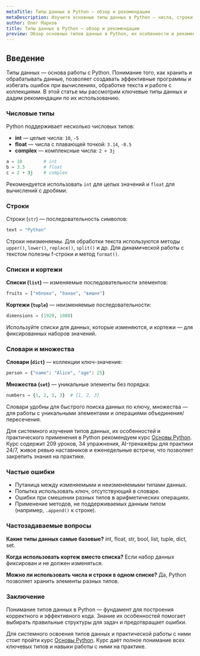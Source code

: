 ```yaml
---
metaTitle: Типы данных в Python — обзор и рекомендации
metaDescription: Изучите основные типы данных в Python — числа, строки, списки, словари, кортежи, множества и их особенности, а также рекомендации по использованию.
author: Олег Марков
title: Типы данных в Python — обзор и рекомендации
preview: Обзор основных типов данных в Python, их особенности и рекомендации по использованию в различных задачах.
---
```


## Введение

Типы данных — основа работы с Python. Понимание того, как хранить и обрабатывать данные, позволяет создавать эффективные программы и избегать ошибок при вычислениях, обработке текста и работе с коллекциями.
В этой статье мы рассмотрим ключевые типы данных и дадим рекомендации по их использованию.

### Числовые типы

Python поддерживает несколько числовых типов:

* **int** — целые числа: `10`, `-5`
* **float** — числа с плавающей точкой: `3.14`, `-0.5`
* **complex** — комплексные числа: `2 + 3j`

```python
a = 10        # int
b = 3.5       # float
c = 2 + 3j    # complex
```

Рекомендуется использовать `int` для целых значений и `float` для вычислений с дробями.

### Строки

Строки (`str`) — последовательность символов:

```python
text = "Python"
```

Строки неизменяемы. Для обработки текста используются методы `upper()`, `lower()`, `replace()`, `split()` и др. Для динамической работы с текстом полезны f-строки и метод `format()`.

### Списки и кортежи

**Списки (`list`)** — изменяемые последовательности элементов:

```python
fruits = ["яблоко", "банан", "вишня"]
```

**Кортежи (`tuple`)** — неизменяемые последовательности:

```python
dimensions = (1920, 1080)
```

Используйте списки для данных, которые изменяются, и кортежи — для фиксированных наборов значений.

### Словари и множества

**Словари (`dict`)** — коллекции ключ-значение:

```python
person = {"name": "Alice", "age": 25}
```

**Множества (`set`)** — уникальные элементы без порядка:

```python
numbers = {1, 2, 3, 3}  # {1, 2, 3}
```

Словари удобны для быстрого поиска данных по ключу, множества — для работы с уникальными элементами и операциями объединения/пересечения.

Для системного изучения типов данных, их особенностей и практического применения в Python рекомендуем курс [Основы Python](https://purpleschool.ru/course/python-basics?utm_source=knowledgebase&utm_medium=article&utm_campaign=Tipy_dannyh_v_Python_obzor_i_rekomendatsii).
Курс содержит 209 уроков, 34 упражнения, AI-тренажёры для практики 24/7, живое ревью наставников и еженедельные встречи, что позволяет закрепить знания на практике.

### Частые ошибки

* Путаница между изменяемыми и неизменяемыми типами данных.
* Попытка использовать ключ, отсутствующий в словаре.
* Ошибки при смешении разных типов в арифметических операциях.
* Применение методов, не поддерживаемых данным типом (например, `.append()` к строке).

### Частозадаваемые вопросы

**Какие типы данных самые базовые?**
int, float, str, bool, list, tuple, dict, set.

**Когда использовать кортеж вместо списка?**
Если набор данных фиксирован и не должен изменяться.

**Можно ли использовать числа и строки в одном списке?**
Да, Python позволяет хранить элементы разных типов.

### Заключение

Понимание типов данных в Python — фундамент для построения корректного и эффективного кода. Знание их особенностей помогает выбирать правильные структуры для задач и предотвращает ошибки.

Для системного освоения типов данных и практической работы с ними стоит пройти курс [Основы Python](https://purpleschool.ru/course/python-basics?utm_source=knowledgebase&utm_medium=article&utm_campaign=Tipy_dannyh_v_Python_obzor_i_rekomendatsii).
Курс даёт полное понимание всех ключевых типов и навыки работы с ними на практике.
